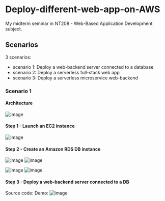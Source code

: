 # Deploy-different-web-app-on-AWS
My midterm seminar in NT208 - Web-Based Application Development subject.
## Scenarios
3 scenarios:
- scenario 1: Deploy a web-backend server connected to a database
- scenario 2: Deploy a serverless full-stack web app
- scenario 3: Deploy a serverless microservice web-backend
### Scenario 1

#### Architecture
![image](https://github.com/PNg-HA/Deploy-different-web-app-on-AWS/assets/93396414/bd1647b6-d0d8-4c02-b8d0-2934ddde6546)
#### Step 1 - Launch an EC2 instance
![image](https://github.com/PNg-HA/Deploy-different-web-app-on-AWS/assets/93396414/22f889dd-4082-4eb9-9bef-7c9aa3dffdd7)

#### Step 2 - Create an Amazon RDS DB instance
![image](https://github.com/PNg-HA/Deploy-different-web-app-on-AWS/assets/93396414/32672efb-d069-4eee-b254-40078c171094)
![image](https://github.com/PNg-HA/Deploy-different-web-app-on-AWS/assets/93396414/0bdc31e6-76ad-472c-8523-511448096bb3)

![image](https://github.com/PNg-HA/Deploy-different-web-app-on-AWS/assets/93396414/f5377623-b85d-4dd9-970f-8b33dc9b5c16)
![image](https://github.com/PNg-HA/Deploy-different-web-app-on-AWS/assets/93396414/99fa5146-fe90-4fb6-bd1b-9d135f1abeae)
#### Step 3 - Deploy a web-backend server connected to a DB
Source code: 
Demo:
![image](https://github.com/PNg-HA/Deploy-different-web-app-on-AWS/assets/93396414/30bd96d4-19f9-4755-baee-cff39d06b1b2)



